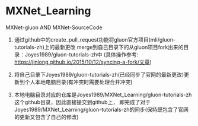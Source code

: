 # MXNet_Learning
MXNet-gluon AND MXNet-SourceCode


1. 通过github中的create_pull_request功能将gluon官方项目(mli/gluon-tutorials-zh)上的最新更改
    merge到自己目录下的从gluon项目fork出来的目录：Joyes1989/gluon-tutorials-zh中
   (具体操作参考: https://jinlong.github.io/2015/10/12/syncing-a-fork/文章)
  
2. 将自己目录下Joyes1989/gluon-tutorials-zh(已经同步了官网的最新更改)更新到个人本地电脑目录(有冲突时需要处理合并冲突)
3. 本地电脑目录对应的仓库是Joyes1989/MXNet_Learning/gluon-tutorials-zh这个github目录，因此直接提交到github上，
    即完成了对于Joyes1989/MXNet_Learning/gluon-tutorials-zh的同步(保持既包含了官网的更新又包含了自己的修改)





